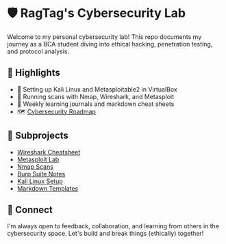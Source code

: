 # 🛡️ RagTag's Cybersecurity Lab

Welcome to my personal cybersecurity lab! This repo documents my journey as a BCA student diving into ethical hacking, penetration testing, and protocol analysis.

## 🚀 Highlights

- 🔧 Setting up Kali Linux and Metasploitable2 in VirtualBox
- 🧪 Running scans with Nmap, Wireshark, and Metasploit
- 📓 Weekly learning journals and markdown cheat sheets
- 🗺️ [Cybersecurity Roadmap](./roadmap/README.md)

## 📁 Subprojects

- [Wireshark Cheatsheet](./wireshark-cheatsheet/README.md)
- [Metasploit Lab](./metasploit-lab/README.md)
- [Nmap Scans](./nmap-scans/README.md)
- [Burp Suite Notes](./burp-suite-notes/README.md)
- [Kali Linux Setup](./kali-linux-setup/README.md)
- [Markdown Templates](./markdown-templates/README.md)

## 🤝 Connect

I'm always open to feedback, collaboration, and learning from others in the cybersecurity space. Let's build and break things (ethically) together!

